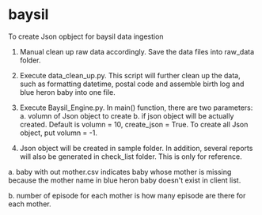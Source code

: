 # baysil
To create Json opbject for baysil data ingestion

1. Manual clean up raw data accordingly. Save the data files into raw_data folder.

2. Execute data_clean_up.py. This script will further clean up the data, such as formatting datetime, postal code and assemble birth log and blue heron baby into one file.

3. Execute Baysil_Engine.py. In main() function, there are two parameters: a. volumn of Json object to create b. if json object will be actually created. 
Default is volumn = 10, create_json = True. To create all Json object, put volumn = -1.

4. Json object will be created in sample folder. In addition, several reports will also be generated in check_list folder. This is only for reference.

a. baby with out mother.csv indicates baby whose mother is missing because the mother name in blue heron baby doesn't exist in client list.

b. number of episode for each mother is how many episode are there for each mother.